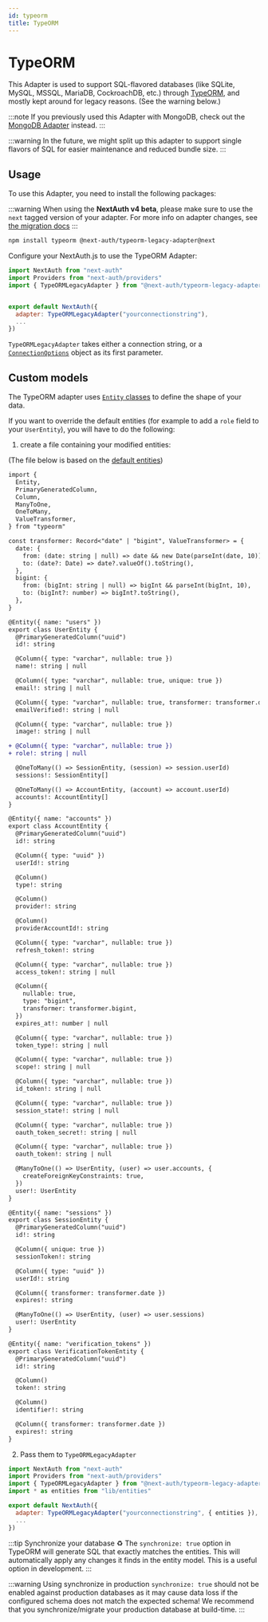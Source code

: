 ```yaml
---
id: typeorm
title: TypeORM
---
```


# TypeORM

This Adapter is used to support SQL-flavored databases (like SQLite, MySQL, MSSQL, MariaDB, CockroachDB, etc.) through [TypeORM](https://typeorm.io), and mostly kept around for legacy reasons. (See the warning below.)

:::note
If you previously used this Adapter with MongoDB, check out the [MongoDB Adapter](/adapters/mongodb) instead.
:::

:::warning
In the future, we might split up this adapter to support single flavors of SQL for easier maintenance and reduced bundle size.
:::

## Usage 

To use this Adapter, you need to install the following packages:

:::warning
When using the **NextAuth v4 beta**, please make sure to use the `next` tagged version of your adapter. For more info on adapter changes, see [the migration docs](/getting-started/upgrade-v4#adapters)
:::

```bash npm2yarn
npm install typeorm @next-auth/typeorm-legacy-adapter@next
```

Configure your NextAuth.js to use the TypeORM Adapter:

```javascript title="pages/api/auth/[...nextauth].js"
import NextAuth from "next-auth"
import Providers from "next-auth/providers"
import { TypeORMLegacyAdapter } from "@next-auth/typeorm-legacy-adapter"


export default NextAuth({
  adapter: TypeORMLegacyAdapter("yourconnectionstring"),
  ...
})
```

`TypeORMLegacyAdapter` takes either a connection string, or a [`ConnectionOptions`](https://github.com/typeorm/typeorm/blob/master/docs/connection-options.md) object as its first parameter.

## Custom models

The TypeORM adapter uses [`Entity` classes](https://github.com/typeorm/typeorm/blob/master/docs/entities.md) to define the shape of your data.

If you want to override the default entities (for example to add a `role` field to your `UserEntity`), you will have to do the following:

1. create a file containing your modified entities:

(The file below is based on the [default entities](https://github.com/nextauthjs/adapters/blob/next/packages/typeorm-legacy/src/entities.ts))

```diff title="lib/entities.ts"
import {
  Entity,
  PrimaryGeneratedColumn,
  Column,
  ManyToOne,
  OneToMany,
  ValueTransformer,
} from "typeorm"

const transformer: Record<"date" | "bigint", ValueTransformer> = {
  date: {
    from: (date: string | null) => date && new Date(parseInt(date, 10)),
    to: (date?: Date) => date?.valueOf().toString(),
  },
  bigint: {
    from: (bigInt: string | null) => bigInt && parseInt(bigInt, 10),
    to: (bigInt?: number) => bigInt?.toString(),
  },
}

@Entity({ name: "users" })
export class UserEntity {
  @PrimaryGeneratedColumn("uuid")
  id!: string

  @Column({ type: "varchar", nullable: true })
  name!: string | null

  @Column({ type: "varchar", nullable: true, unique: true })
  email!: string | null

  @Column({ type: "varchar", nullable: true, transformer: transformer.date })
  emailVerified!: string | null

  @Column({ type: "varchar", nullable: true })
  image!: string | null

+ @Column({ type: "varchar", nullable: true })
+ role!: string | null

  @OneToMany(() => SessionEntity, (session) => session.userId)
  sessions!: SessionEntity[]

  @OneToMany(() => AccountEntity, (account) => account.userId)
  accounts!: AccountEntity[]
}

@Entity({ name: "accounts" })
export class AccountEntity {
  @PrimaryGeneratedColumn("uuid")
  id!: string

  @Column({ type: "uuid" })
  userId!: string

  @Column()
  type!: string

  @Column()
  provider!: string

  @Column()
  providerAccountId!: string

  @Column({ type: "varchar", nullable: true })
  refresh_token!: string

  @Column({ type: "varchar", nullable: true })
  access_token!: string | null

  @Column({
    nullable: true,
    type: "bigint",
    transformer: transformer.bigint,
  })
  expires_at!: number | null

  @Column({ type: "varchar", nullable: true })
  token_type!: string | null

  @Column({ type: "varchar", nullable: true })
  scope!: string | null

  @Column({ type: "varchar", nullable: true })
  id_token!: string | null

  @Column({ type: "varchar", nullable: true })
  session_state!: string | null

  @Column({ type: "varchar", nullable: true })
  oauth_token_secret!: string | null

  @Column({ type: "varchar", nullable: true })
  oauth_token!: string | null

  @ManyToOne(() => UserEntity, (user) => user.accounts, {
    createForeignKeyConstraints: true,
  })
  user!: UserEntity
}

@Entity({ name: "sessions" })
export class SessionEntity {
  @PrimaryGeneratedColumn("uuid")
  id!: string

  @Column({ unique: true })
  sessionToken!: string

  @Column({ type: "uuid" })
  userId!: string

  @Column({ transformer: transformer.date })
  expires!: string

  @ManyToOne(() => UserEntity, (user) => user.sessions)
  user!: UserEntity
}

@Entity({ name: "verification_tokens" })
export class VerificationTokenEntity {
  @PrimaryGeneratedColumn("uuid")
  id!: string

  @Column()
  token!: string

  @Column()
  identifier!: string

  @Column({ transformer: transformer.date })
  expires!: string
}
```

2. Pass them to `TypeORMLegacyAdapter`

```javascript title="pages/api/auth/[...nextauth].js"
import NextAuth from "next-auth"
import Providers from "next-auth/providers"
import { TypeORMLegacyAdapter } from "@next-auth/typeorm-legacy-adapter"
import * as entities from "lib/entities"

export default NextAuth({
  adapter: TypeORMLegacyAdapter("yourconnectionstring", { entities }),
  ...
})
```

:::tip Synchronize your database ♻
The `synchronize: true` option in TypeORM will generate SQL that exactly matches the entities. This will automatically apply any changes it finds in the entity model. This is a useful option in development.
:::

:::warning Using synchronize in production
`synchronize: true` should not be enabled against production databases as it may cause data loss if the configured schema does not match the expected schema! We recommend that you synchronize/migrate your production database at build-time.
:::